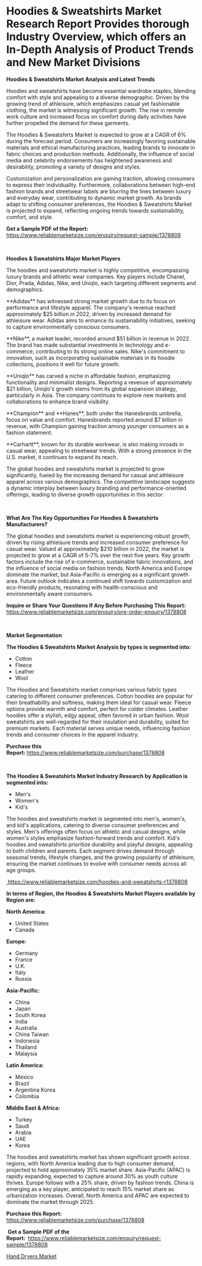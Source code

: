 <p><h1>Hoodies & Sweatshirts Market Research Report Provides thorough Industry Overview, which offers an In-Depth Analysis of Product Trends and New Market Divisions</h1></p><p><strong>Hoodies & Sweatshirts Market Analysis and Latest Trends</strong></p>
<p><p>Hoodies and sweatshirts have become essential wardrobe staples, blending comfort with style and appealing to a diverse demographic. Driven by the growing trend of athleisure, which emphasizes casual yet fashionable clothing, the market is witnessing significant growth. The rise in remote work culture and increased focus on comfort during daily activities have further propelled the demand for these garments.</p><p>The Hoodies & Sweatshirts Market is expected to grow at a CAGR of 6% during the forecast period. Consumers are increasingly favoring sustainable materials and ethical manufacturing practices, leading brands to innovate in fabric choices and production methods. Additionally, the influence of social media and celebrity endorsements has heightened awareness and desirability, promoting a variety of designs and styles.</p><p>Customization and personalization are gaining traction, allowing consumers to express their individuality. Furthermore, collaborations between high-end fashion brands and streetwear labels are blurring the lines between luxury and everyday wear, contributing to dynamic market growth. As brands adapt to shifting consumer preferences, the Hoodies & Sweatshirts Market is projected to expand, reflecting ongoing trends towards sustainability, comfort, and style.</p></p>
<p><strong>Get a Sample PDF of the Report:&nbsp;</strong> <a href="https://www.reliablemarketsize.com/enquiry/request-sample/1378808?utm_campaign=2268&utm_medium=2&utm_source=Github&utm_content=ia&utm_term=05022025&utm_id=hoodies-sweatshirts">https://www.reliablemarketsize.com/enquiry/request-sample/1378808</a></p>
<p>&nbsp;</p>
<p><strong>Hoodies & Sweatshirts Major Market Players</strong></p>
<p><p>The hoodies and sweatshirts market is highly competitive, encompassing luxury brands and athletic wear companies. Key players include Chanel, Dior, Prada, Adidas, Nike, and Uniqlo, each targeting different segments and demographics.</p><p>**Adidas** has witnessed strong market growth due to its focus on performance and lifestyle apparel. The company's revenue reached approximately $25 billion in 2022, driven by increased demand for athleisure wear. Adidas aims to enhance its sustainability initiatives, seeking to capture environmentally conscious consumers.</p><p>**Nike**, a market leader, recorded around $51 billion in revenue in 2022. The brand has made substantial investments in technology and e-commerce, contributing to its strong online sales. Nike's commitment to innovation, such as incorporating sustainable materials in its hoodie collections, positions it well for future growth.</p><p>**Uniqlo** has carved a niche in affordable fashion, emphasizing functionality and minimalist designs. Reporting a revenue of approximately $21 billion, Uniqlo's growth stems from its global expansion strategy, particularly in Asia. The company continues to explore new markets and collaborations to enhance brand visibility.</p><p>**Champion** and **Hanes**, both under the Hanesbrands umbrella, focus on value and comfort. Hanesbrands reported around $7 billion in revenue, with Champion gaining traction among younger consumers as a fashion statement.</p><p>**Carhartt**, known for its durable workwear, is also making inroads in casual wear, appealing to streetwear trends. With a strong presence in the U.S. market, it continues to expand its reach.</p><p>The global hoodies and sweatshirts market is projected to grow significantly, fueled by the increasing demand for casual and athleisure apparel across various demographics. The competitive landscape suggests a dynamic interplay between luxury branding and performance-oriented offerings, leading to diverse growth opportunities in this sector.</p></p>
<p>&nbsp;</p>
<p><strong>What Are The Key Opportunities For Hoodies & Sweatshirts Manufacturers?</strong></p>
<p><p>The global hoodies and sweatshirts market is experiencing robust growth, driven by rising athleisure trends and increased consumer preference for casual wear. Valued at approximately $210 billion in 2022, the market is projected to grow at a CAGR of 5-7% over the next five years. Key growth factors include the rise of e-commerce, sustainable fabric innovations, and the influence of social media on fashion trends. North America and Europe dominate the market, but Asia-Pacific is emerging as a significant growth area. Future outlook indicates a continued shift towards customization and eco-friendly products, resonating with health-conscious and environmentally aware consumers.</p></p>
<p><strong>Inquire or Share Your Questions If Any Before Purchasing This Report:</strong> <a href="https://www.reliablemarketsize.com/enquiry/pre-order-enquiry/1378808?utm_campaign=2268&utm_medium=2&utm_source=Github&utm_content=ia&utm_term=05022025&utm_id=hoodies-sweatshirts">https://www.reliablemarketsize.com/enquiry/pre-order-enquiry/1378808</a></p>
<p>&nbsp;</p>
<p><strong>Market Segmentation</strong></p>
<p><strong>The Hoodies & Sweatshirts Market Analysis by types is segmented into:</strong></p>
<p><ul><li>Cotton</li><li>Fleece</li><li>Leather</li><li>Wool</li></ul></p>
<p><p>The Hoodies and Sweatshirts market comprises various fabric types catering to different consumer preferences. Cotton hoodies are popular for their breathability and softness, making them ideal for casual wear. Fleece options provide warmth and comfort, perfect for colder climates. Leather hoodies offer a stylish, edgy appeal, often favored in urban fashion. Wool sweatshirts are well-regarded for their insulation and durability, suited for premium markets. Each material serves unique needs, influencing fashion trends and consumer choices in the apparel industry.</p></p>
<p><strong>Purchase this Report:&nbsp;</strong><a href="https://www.reliablemarketsize.com/purchase/1378808?utm_campaign=2268&utm_medium=2&utm_source=Github&utm_content=ia&utm_term=05022025&utm_id=hoodies-sweatshirts">https://www.reliablemarketsize.com/purchase/1378808</a></p>
<p>&nbsp;</p>
<p><strong>The Hoodies & Sweatshirts Market Industry Research by Application is segmented into:</strong></p>
<p><ul><li>Men's</li><li>Women's</li><li>Kid's</li></ul></p>
<p><p>The hoodies and sweatshirts market is segmented into men's, women's, and kid's applications, catering to diverse consumer preferences and styles. Men's offerings often focus on athletic and casual designs, while women's styles emphasize fashion-forward trends and comfort. Kid's hoodies and sweatshirts prioritize durability and playful designs, appealing to both children and parents. Each segment drives demand through seasonal trends, lifestyle changes, and the growing popularity of athleisure, ensuring the market continues to evolve with consumer needs across all age groups.</p></p>
<p><a href="https://www.reliablemarketsize.com/hoodies-and-sweatshirts-r1378808?utm_campaign=2268&utm_medium=2&utm_source=Github&utm_content=ia&utm_term=05022025&utm_id=hoodies-sweatshirts">&nbsp;https://www.reliablemarketsize.com/hoodies-and-sweatshirts-r1378808</a></p>
<p><strong>In terms of Region, the Hoodies & Sweatshirts Market Players available by Region are:</strong></p>
<p>
    <p> <strong> North America: </strong>
        <ul>
            <li>United States</li>
            <li>Canada</li>
        </ul>
        </p> 
    <p> <strong> Europe: </strong>
        <ul>
            <li>Germany</li>
            <li>France</li>
            <li>U.K.</li>
            <li>Italy</li>
            <li>Russia</li>
        </ul>
        </p> 
    <p> <strong> Asia-Pacific: </strong>
        <ul>
            <li>China</li>
            <li>Japan</li>
            <li>South Korea</li>
            <li>India</li>
            <li>Australia</li>
            <li>China Taiwan</li>
            <li>Indonesia</li>
            <li>Thailand</li>
            <li>Malaysia</li>
        </ul>
        </p> 
    <p> <strong> Latin America: </strong>
        <ul>
            <li>Mexico</li>
            <li>Brazil</li>
            <li>Argentina Korea</li>
            <li>Colombia</li>
        </ul>
        </p> 
    <p> <strong> Middle East & Africa: </strong>
        <ul>
            <li>Turkey</li>
            <li>Saudi</li>
            <li>Arabia</li>
            <li>UAE</li>
            <li>Korea</li>
        </ul>
    </p>
    </p>
<p><p>The hoodies and sweatshirts market has shown significant growth across regions, with North America leading due to high consumer demand, projected to hold approximately 35% market share. Asia-Pacific (APAC) is rapidly expanding, expected to capture around 30% as youth culture thrives. Europe follows with a 25% share, driven by fashion trends. China is emerging as a key player, anticipated to reach 15% market share as urbanization increases. Overall, North America and APAC are expected to dominate the market through 2025.</p></p>
<p><strong>Purchase this Report: </strong><a href="https://www.reliablemarketsize.com/purchase/1378808?utm_campaign=2268&utm_medium=2&utm_source=Github&utm_content=ia&utm_term=05022025&utm_id=hoodies-sweatshirts">https://www.reliablemarketsize.com/purchase/1378808</a></p>
<p>&nbsp;<strong>Get a Sample PDF of the Report:&nbsp;&nbsp;</strong><a href="https://www.reliablemarketsize.com/enquiry/request-sample/1378808?utm_campaign=2268&utm_medium=2&utm_source=Github&utm_content=ia&utm_term=05022025&utm_id=hoodies-sweatshirts">https://www.reliablemarketsize.com/enquiry/request-sample/1378808</a></p>
<p><strong></strong></p>
<p><p><a href="https://github.com/lehumiston1971679/Market-Research-Report-List-1/blob/main/hand-dryers-market.md?utm_campaign=2268&utm_medium=2&utm_source=Github&utm_content=ia&utm_term=05022025&utm_id=hoodies-sweatshirts">Hand Dryers Market</a></p></p>